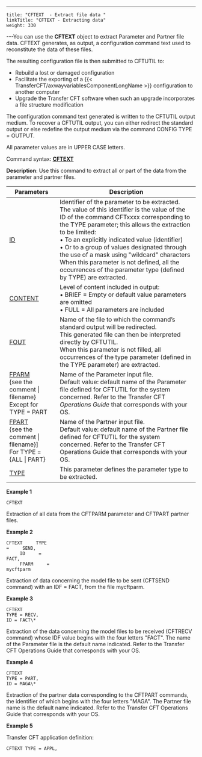 ---
    title: "CFTEXT  - Extract file data "
    linkTitle: "CFTEXT - Extracting data"
    weight: 330
---You can use the <span id="About_the_CFTEXT_Command"></span>****CFTEXT****
object to extract Parameter and Partner file data. CFTEXT generates, as output, a configuration command text used to reconstitute
the data of these files.

The resulting configuration
file is then submitted to CFTUTIL to:

- Rebuild a lost
    or damaged configuration
- Facilitate the
    exporting of a {{< TransferCFT/axwayvariablesComponentLongName >}} configuration to another computer
- Upgrade the Transfer
    CFT software when such an upgrade incorporates a file structure modification

The configuration command text generated is written to the CFTUTIL output
medium. To recover a CFTUTIL output, you can either redirect the standard
output or else redefine the output medium via the command CONFIG TYPE
= OUTPUT.

All parameter values are in UPPER CASE letters.

Command syntax: ****[CFTEXT](../../../command_summary#CFTEXT)****

**Description**: Use this command to extract all or part of the data from
the parameter and partner files.


| Parameters  | Description  |
| --- | --- |
| [ID](../../../command_summary/parameter_intro/id)  | Identifier of the parameter to be extracted.<br/> The value of this identifier is the value of the ID of the command CFTxxxx corresponding to the TYPE parameter; this allows the extraction to be limited:<br/> • To an explicitly indicated value (identifier)<br/> • Or to a group of values designated through the use of a mask using "wildcard" characters<br/> When this parameter is not defined, all the occurrences of the parameter type (defined by TYPE) are extracted. |
| [CONTENT](../../../command_summary/parameter_intro/content)  | Level of content included in output:<br/> • BRIEF = Empty or default value parameters are omitted<br/> • FULL = All parameters are included |
| [FOUT](../../../command_summary/parameter_intro/fout)  | Name of the file to which the command’s standard output will be redirected.<br/> This generated file can then be interpreted directly by CFTUTIL.<br/> When this parameter is not filled, all occurrences of the type parameter (defined in the TYPE parameter) are extracted. |
| [FPARM](../../../command_summary/parameter_intro/fparm)<br/> {see the comment &#124; filename} <br/> Except for TYPE = PART | Name of the Parameter input file.<br/> Default value: default name of the Parameter file defined for CFTUTIL for the system concerned. Refer to the Transfer CFT *Operations Guide* that corresponds with your OS. |
| [FPART](../../../command_summary/parameter_intro/fpart) <br/> {see the comment &#124; filename}]<br/> For TYPE = {ALL &#124; PART} | Name of the Partner input file.<br/> Default value: default name of the Partner file defined for CFTUTIL for the system concerned. Refer to the Transfer CFT Operations Guide that corresponds with your OS. |
| [TYPE](../../../command_summary/parameter_intro/type)  | This parameter defines the parameter type to be extracted. |


****Example 1****

```
CFTEXT
```

Extraction of all data from the CFTPARM parameter and CFTPART
partner files.

********Example 2********

```
CFTEXT     TYPE    
=     SEND,
     ID     =    
FACT,
     FPARM     =    
mycftparm
```

Extraction of data concerning the model file to be sent
(CFTSEND command) with an IDF = FACT, from the file mycftparm.

********Example 3********

```
CFTEXT
TYPE = RECV,
ID = FACT\*
```

Extraction of the data concerning the model files to be
received (CFTRECV command) whose IDF value begins with the four letters
"FACT". The name of the Parameter file is the default name indicated.
Refer to the Transfer CFT Operations Guide that corresponds with
your OS.

********Example 4********

```
CFTEXT
TYPE = PART,
ID = MAGA\*
```

Extraction of the partner data corresponding to the CFTPART
commands, the identifier of which begins with the four letters "MAGA".
The Partner file name is the default name indicated. Refer to the Transfer
CFT Operations Guide that corresponds with your OS.

****Example 5****

Transfer
CFT application definition:

```
CFTEXT TYPE = APPL,
```
